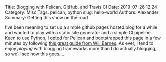 Title: Blogging with Pelican, GitHub, and Travis CI
Date: 2019-07-26 12:24
Category: Misc
Tags: pelican, python
slug: hello-world
Authors: Alexander
Summary: Getting this show on the road

I've been meaning to set up a simple github pages hosted blog for a while and wanted to play with a static site generator and a simple CI pipeline. Keen to use Python, I opted for Pelican and bootstrapped this page in a few minutes by following [this great guide from Will Barnes](https://wtbarnes.github.io/2016/03/31/blogging-howto/ "Will's guide"). As ever, I tend to enjoy _playing_ with blogging frameworks more than I do actually blogging, so we'll see how this goes....
